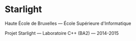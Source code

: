 # Starlight

Haute École de Bruxelles — École Supérieure d'Informatique

Projet Starlight — Laboratoire C++ (BA2) — 2014-2015
